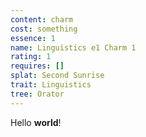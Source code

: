 ```yaml
---
content: charm
cost: something
essence: 1
name: Linguistics e1 Charm 1
rating: 1
requires: []
splat: Second Sunrise
trait: Linguistics
tree: Orator
---
```


Hello **world**!
